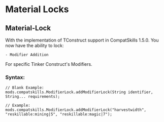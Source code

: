 # Material Locks

## Material-Lock

With the implementation of TConstruct support in CompatSkills 1.5.0. You now have the ability to lock:

    - Modifier Addition
    

For specific Tinker Construct's Modifiers.

### Syntax:

    // Blank Example:
    mods.compatskills.ModifierLock.addModifierLock(String identifier, String... requirements);
    
    // Example:
    mods.compatskills.ModifierLock.addModifierLock("harvestwidth", "reskillable:mining|5", "reskillable:magic|7");